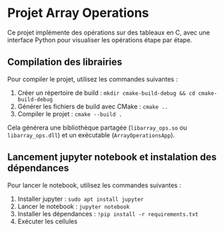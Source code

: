 # Projet Array Operations

Ce projet implémente des opérations sur des tableaux en C, avec une interface Python pour visualiser les opérations étape par étape.

## Compilation des librairies

Pour compiler le projet, utilisez les commandes suivantes :

1. Créer un répertoire de build : `mkdir cmake-build-debug && cd cmake-build-debug`
2. Générer les fichiers de build avec CMake : `cmake ..`
3. Compiler le projet : `cmake --build .`

Cela générera une bibliothèque partagée (`libarray_ops.so` ou `libarray_ops.dll`) et un exécutable (`ArrayOperationsApp`).

## Lancement jupyter notebook et instalation des dépendances

Pour lancer le notebook, utilisez les commandes suivantes :

1. Installer jupyter : `sudo apt install jupyter`
2. Lancer le notebook : `jupyter notebook`
3. Installer les dépendances : `!pip install -r requirements.txt`
4. Exécuter les cellules 
